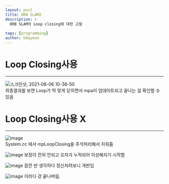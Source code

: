 ```yaml
---
layout: post
title: ORB SLAM2
description: >
  ORB SLAM의 Loop closing에 대한 고찰
  
tags: [programming]
author: Udayeon
---
```


# Loop Closing사용
* * *

![스크린샷, 2021-08-06 10-38-50](https://user-images.githubusercontent.com/69246778/128444692-843b6a5d-1f8c-40ca-b412-bda705a39c2e.png)   
최종결과를 보면 Loop가 딱 맞게 닫히면서 mpa이 업데이트되고 끝나는 걸 확인할 수 있음


# Loop Closing사용 X
* * *

![image](https://user-images.githubusercontent.com/69246778/128443710-69b37c19-bd49-4873-b9eb-31fdc2ab446f.png)   
System.cc 에서 mpLoopClosing을 주석처리해서 지워줌

![image](https://user-images.githubusercontent.com/69246778/128445078-6c52fa8d-815d-4f4f-82bd-cb25b24527b9.png)
보정이 전혀 안되고 오차가 누적되어 이상해지기 시작함

![image](https://user-images.githubusercontent.com/69246778/128445363-00cd3590-2ab2-4058-a23a-99a0f062b7af.png)
잠깐 딴 생각하다 정신차려보니 개판임 

![image](https://user-images.githubusercontent.com/69246778/128445472-6fe02f1c-6dac-4105-9109-89515d0636ea.png)
이러다 걍 끝나버림. 
